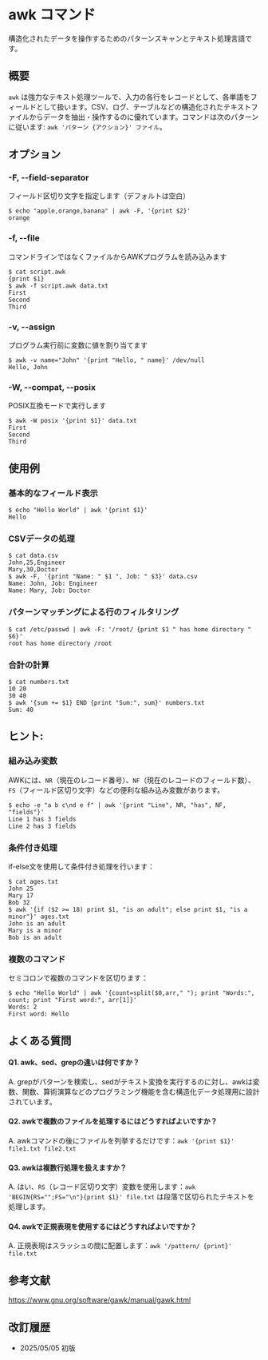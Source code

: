 # awk コマンド

構造化されたデータを操作するためのパターンスキャンとテキスト処理言語です。

## 概要

`awk` は強力なテキスト処理ツールで、入力の各行をレコードとして、各単語をフィールドとして扱います。CSV、ログ、テーブルなどの構造化されたテキストファイルからデータを抽出・操作するのに優れています。コマンドは次のパターンに従います: `awk 'パターン {アクション}' ファイル`。

## オプション

### **-F, --field-separator**

フィールド区切り文字を指定します（デフォルトは空白）

```console
$ echo "apple,orange,banana" | awk -F, '{print $2}'
orange
```

### **-f, --file**

コマンドラインではなくファイルからAWKプログラムを読み込みます

```console
$ cat script.awk
{print $1}
$ awk -f script.awk data.txt
First
Second
Third
```

### **-v, --assign**

プログラム実行前に変数に値を割り当てます

```console
$ awk -v name="John" '{print "Hello, " name}' /dev/null
Hello, John
```

### **-W, --compat, --posix**

POSIX互換モードで実行します

```console
$ awk -W posix '{print $1}' data.txt
First
Second
Third
```

## 使用例

### 基本的なフィールド表示

```console
$ echo "Hello World" | awk '{print $1}'
Hello
```

### CSVデータの処理

```console
$ cat data.csv
John,25,Engineer
Mary,30,Doctor
$ awk -F, '{print "Name: " $1 ", Job: " $3}' data.csv
Name: John, Job: Engineer
Name: Mary, Job: Doctor
```

### パターンマッチングによる行のフィルタリング

```console
$ cat /etc/passwd | awk -F: '/root/ {print $1 " has home directory " $6}'
root has home directory /root
```

### 合計の計算

```console
$ cat numbers.txt
10 20
30 40
$ awk '{sum += $1} END {print "Sum:", sum}' numbers.txt
Sum: 40
```

## ヒント:

### 組み込み変数

AWKには、`NR`（現在のレコード番号）、`NF`（現在のレコードのフィールド数）、`FS`（フィールド区切り文字）などの便利な組み込み変数があります。

```console
$ echo -e "a b c\nd e f" | awk '{print "Line", NR, "has", NF, "fields"}'
Line 1 has 3 fields
Line 2 has 3 fields
```

### 条件付き処理

if-else文を使用して条件付き処理を行います：

```console
$ cat ages.txt
John 25
Mary 17
Bob 32
$ awk '{if ($2 >= 18) print $1, "is an adult"; else print $1, "is a minor"}' ages.txt
John is an adult
Mary is a minor
Bob is an adult
```

### 複数のコマンド

セミコロンで複数のコマンドを区切ります：

```console
$ echo "Hello World" | awk '{count=split($0,arr," "); print "Words:", count; print "First word:", arr[1]}'
Words: 2
First word: Hello
```

## よくある質問

#### Q1. awk、sed、grepの違いは何ですか？
A. grepがパターンを検索し、sedがテキスト変換を実行するのに対し、awkは変数、関数、算術演算などのプログラミング機能を含む構造化データ処理用に設計されています。

#### Q2. awkで複数のファイルを処理するにはどうすればよいですか？
A. awkコマンドの後にファイルを列挙するだけです：`awk '{print $1}' file1.txt file2.txt`

#### Q3. awkは複数行処理を扱えますか？
A. はい、`RS`（レコード区切り文字）変数を使用します：`awk 'BEGIN{RS="";FS="\n"}{print $1}' file.txt` は段落で区切られたテキストを処理します。

#### Q4. awkで正規表現を使用するにはどうすればよいですか？
A. 正規表現はスラッシュの間に配置します：`awk '/pattern/ {print}' file.txt`

## 参考文献

https://www.gnu.org/software/gawk/manual/gawk.html

## 改訂履歴

- 2025/05/05 初版